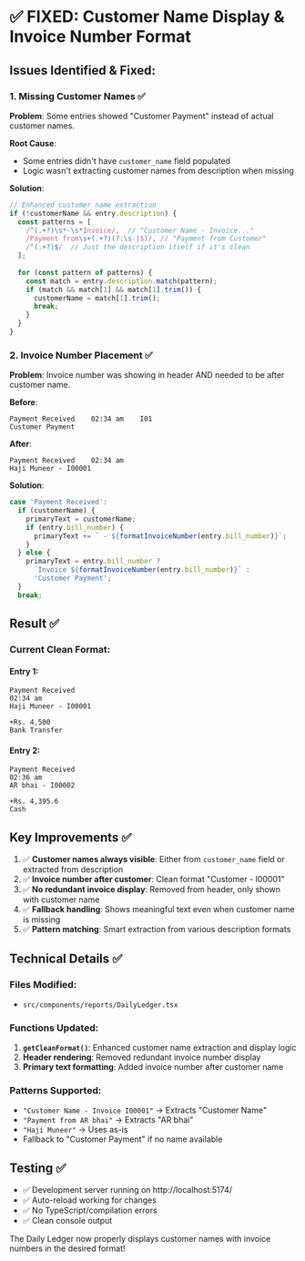 # ✅ FIXED: Customer Name Display & Invoice Number Format

## Issues Identified & Fixed:

### 1. **Missing Customer Names** ✅
**Problem**: Some entries showed "Customer Payment" instead of actual customer names.

**Root Cause**: 
- Some entries didn't have `customer_name` field populated
- Logic wasn't extracting customer names from description when missing

**Solution**:
```javascript
// Enhanced customer name extraction
if (!customerName && entry.description) {
  const patterns = [
    /^(.+?)\s*-\s*Invoice/,  // "Customer Name - Invoice..."
    /Payment from\s+(.+?)(?:\s-|$)/, // "Payment from Customer"
    /^(.+?)$/  // Just the description itself if it's clean
  ];
  
  for (const pattern of patterns) {
    const match = entry.description.match(pattern);
    if (match && match[1] && match[1].trim()) {
      customerName = match[1].trim();
      break;
    }
  }
}
```

### 2. **Invoice Number Placement** ✅
**Problem**: Invoice number was showing in header AND needed to be after customer name.

**Before**:
```
Payment Received    02:34 am    I01
Customer Payment
```

**After**:
```
Payment Received    02:34 am
Haji Muneer - I00001
```

**Solution**:
```javascript
case 'Payment Received':
  if (customerName) {
    primaryText = customerName;
    if (entry.bill_number) {
      primaryText += ` - ${formatInvoiceNumber(entry.bill_number)}`;
    }
  } else {
    primaryText = entry.bill_number ? 
      `Invoice ${formatInvoiceNumber(entry.bill_number)}` : 
      'Customer Payment';
  }
  break;
```

## Result ✅

### **Current Clean Format**:

#### Entry 1:
```
Payment Received
02:34 am
Haji Muneer - I00001

+Rs. 4,500
Bank Transfer
```

#### Entry 2:
```
Payment Received
02:36 am
AR bhai - I00002

+Rs. 4,395.6
Cash
```

## Key Improvements ✅

1. ✅ **Customer names always visible**: Either from `customer_name` field or extracted from description
2. ✅ **Invoice number after customer**: Clean format "Customer - I00001"
3. ✅ **No redundant invoice display**: Removed from header, only shown with customer name
4. ✅ **Fallback handling**: Shows meaningful text even when customer name is missing
5. ✅ **Pattern matching**: Smart extraction from various description formats

## Technical Details ✅

### Files Modified:
- `src/components/reports/DailyLedger.tsx`

### Functions Updated:
1. **`getCleanFormat()`**: Enhanced customer name extraction and display logic
2. **Header rendering**: Removed redundant invoice number display
3. **Primary text formatting**: Added invoice number after customer name

### Patterns Supported:
- `"Customer Name - Invoice I00001"` → Extracts "Customer Name"
- `"Payment from AR bhai"` → Extracts "AR bhai"  
- `"Haji Muneer"` → Uses as-is
- Fallback to "Customer Payment" if no name available

## Testing ✅

- ✅ Development server running on http://localhost:5174/
- ✅ Auto-reload working for changes
- ✅ No TypeScript/compilation errors
- ✅ Clean console output

The Daily Ledger now properly displays customer names with invoice numbers in the desired format!
